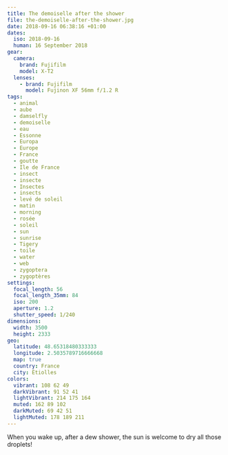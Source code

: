 ```yaml
---
title: The demoiselle after the shower
file: the-demoiselle-after-the-shower.jpg
date: 2018-09-16 06:38:16 +01:00
dates:
  iso: 2018-09-16
  human: 16 September 2018
gear:
  camera:
    brand: Fujifilm
    model: X-T2
  lenses:
    - brand: Fujifilm
      model: Fujinon XF 56mm f/1.2 R
tags:
  - animal
  - aube
  - damselfly
  - demoiselle
  - eau
  - Essonne
  - Europa
  - Europe
  - France
  - goutte
  - Ile de France
  - insect
  - insecte
  - Insectes
  - insects
  - levé de soleil
  - matin
  - morning
  - rosée
  - soleil
  - sun
  - sunrise
  - Tigery
  - toile
  - water
  - web
  - zygoptera
  - zygoptères
settings:
  focal_length: 56
  focal_length_35mm: 84
  iso: 200
  aperture: 1.2
  shutter_speed: 1/240
dimensions:
  width: 3500
  height: 2333
geo:
  latitude: 48.65318480333333
  longitude: 2.5035789716666668
  map: true
  country: France
  city: Étiolles
colors:
  vibrant: 108 62 49
  darkVibrant: 91 52 41
  lightVibrant: 214 175 164
  muted: 162 89 102
  darkMuted: 69 42 51
  lightMuted: 178 189 211
---
```


When you wake up, after a dew shower, the sun is welcome to dry all those droplets!
